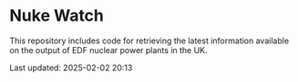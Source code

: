# Nuke Watch

This repository includes code for retrieving the latest information available on the output of EDF nuclear power plants in the UK.

Last updated: 2025-02-02 20:13